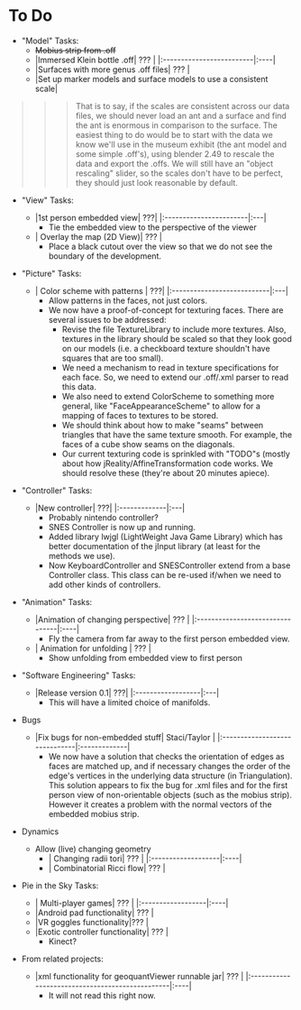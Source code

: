 # To Do #

  * "Model" Tasks:
    * <strike> Mobius strip from .off </strike>
    * |Immersed Klein bottle .off| ??? |
|:-------------------------|:----|
    * |Surfaces with more genus .off files| ??? |
    * |Set up marker models and surface models to use a consistent scale|
> > > That is to say, if the scales are consistent across our data files, we should never load an ant and a surface and find the ant is enormous in comparison to the surface. The easiest thing to do would be to start with the data we know we'll use in the museum exhibit (the ant model and some simple .off's), using blender 2.49 to rescale the data and export the .offs. We will still have an "object rescaling" slider, so the scales don't have to be perfect, they should just look reasonable by default.

  * "View" Tasks:
    * |1st person embedded view| ???|
|:-----------------------|:---|
      * Tie the embedded view to the perspective of the viewer
    * | Overlay the map (2D View)| ??? |
      * Place a black cutout over the view so that we do not see the boundary of the development.

  * "Picture" Tasks:
    * | Color scheme with patterns | ???|
|:---------------------------|:---|
      * Allow patterns in the faces, not just colors.
      * We now have a proof-of-concept for texturing faces. There are several issues to be addressed:
        * Revise the file TextureLibrary to include more textures. Also, textures in the library should be scaled so that they look good on our models (i.e. a checkboard texture shouldn't have squares that are too small).
        * We need a mechanism to read in texture specifications for each face. So, we need to extend our .off/.xml parser to read this data.
        * We also need to extend ColorScheme to something more general, like "FaceAppearanceScheme" to allow for a mapping of faces to textures to be stored.
        * We should think about how to make "seams" between triangles that have the same texture smooth. For example, the faces of a cube show seams on the diagonals.
        * Our current texturing code is sprinkled with "TODO"s (mostly about how jReality/AffineTransformation code works. We should resolve these (they're about 20 minutes apiece).

  * "Controller" Tasks:
    * |New controller| ???|
|:-------------|:---|
      * Probably nintendo controller?
      * SNES Controller is now up and running.
      * Added library lwjgl (LightWeight Java Game Library) which has better documentation of the jInput library (at least for the methods we use).
      * Now KeyboardController and SNESController extend from a base Controller class. This class can be re-used if/when we need to add other kinds of controllers.

  * "Animation" Tasks:
    * |Animation of changing perspective| ??? |
|:--------------------------------|:----|
      * Fly the camera from far away to the first person embedded view.
    * | Animation for unfolding         | ??? |
      * Show unfolding from embedded view to first person


  * "Software Engineering" Tasks:
    * |Release version 0.1| ???|
|:------------------|:---|
      * This will have a limited choice of manifolds.

  * Bugs
    * |Fix bugs for non-embedded stuff| Staci/Taylor |
|:------------------------------|:-------------|
      * We now have a solution that checks the orientation of edges as faces are matched up, and if necessary changes the order of the edge's vertices in the underlying data structure (in Triangulation).  This solution appears to fix the bug for .xml files and for the first person view of non-orientable objects (such as the mobius strip).  However it creates a problem with the normal vectors of the embedded mobius strip.

  * Dynamics
    * Allow (live) changing geometry
      * | Changing radii tori| ??? |
|:-------------------|:----|
      * | Combinatorial Ricci flow| ??? |

  * Pie in the Sky Tasks:
    * | Multi-player games| ??? |
|:------------------|:----|
    * |Android pad functionality| ??? |
    * |VR goggles functionality|???  |
    * |Exotic controller functionality| ??? |
      * Kinect?

  * From related projects:
    * |xml functionality for geoquantViewer runnable jar| ??? |
|:------------------------------------------------|:----|
      * It will not read this right now.